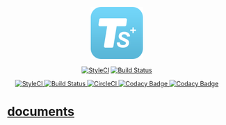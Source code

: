 <p align="center"><img src=".github/plus.png"></p>

<p align="center">
<a href="https://styleci.io/repos/76627423"><img src="https://styleci.io/repos/76627423/shield?branch=master" alt="StyleCI"></a>
<a href="https://travis-ci.org/zhiyicx/thinksns-plus"><img src="https://travis-ci.org/zhiyicx/thinksns-plus.svg?branch=master" alt="Build Status"></a>
</p>

<p align="center">
    <!-- StyleCI -->
    <a href="https://styleci.io/repos/76627423">
        <img src="https://styleci.io/repos/76627423/shield?branch=master" alt="StyleCI" />
    </a>
    <!-- Build Status for travis-ci -->
    <a href="https://travis-ci.org/zhiyicx/thinksns-plus">
        <img src="https://travis-ci.org/zhiyicx/thinksns-plus.svg?branch=master" alt="Build Status" />
    </a>
    <!-- CircleCI -->
    <a href="https://circleci.com/gh/zhiyicx/thinksns-plus/tree/master">
        <img src="https://circleci.com/gh/zhiyicx/thinksns-plus/tree/master.svg?style=svg" alt="CircleCI" />
    </a>
    <!-- Codacy Badge -->
    <a href="https://www.codacy.com/app/shiweidu/thinksns-plus?utm_source=github.com&utm_medium=referral&utm_content=zhiyicx/thinksns-plus&utm_campaign=badger">
        <img src="https://api.codacy.com/project/badge/Grade/8320deaa80b8489f95fcedaae6df079d" alt="Codacy Badge" />
    </a>
    <a href="https://www.codacy.com/app/shiweidu/thinksns-plus?utm_source=github.com&utm_medium=referral&utm_content=zhiyicx/thinksns-plus&utm_campaign=Badge_Coverage">
        <img src="https://api.codacy.com/project/badge/Coverage/8320deaa80b8489f95fcedaae6df079d" alt="Codacy Badge" />
    </a>
</p>

# [documents](documents)